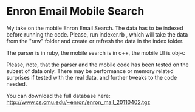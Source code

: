 Enron Email Mobile Search
=========================

My take on the mobile Enron Email Search. The data has to be indexed before running the code. Please, run indexer.rb , which will take the data from the "raw" folder and create or refresh the data in the index folder.

The parser is in ruby, the mobile search is in c++, the mobile UI is obj-c

Please, note, that the parser and the mobile code has been tested on the subset of data only. There may be performance or memory related surprises if tested with the real data, and further tweaks to the code needed.

You can download the full database here:
http://www.cs.cmu.edu/~enron/enron_mail_20110402.tgz